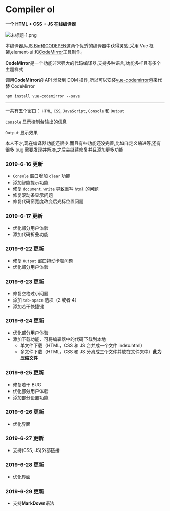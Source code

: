 # Compiler ol

**一个 HTML + CSS + JS 在线编译器**

![未标题-1.png](https://i.loli.net/2019/06/26/5d1305085801b58179.png)

本编译器从[JS Bin](https://jsbin.com/?html,output)和[CODEPEN](https://codepen.io/pen/)这两个优秀的编译器中获得灵感,采用 Vue 框架,element-ui 和[CodeMirror](https://codemirror.net/)工具制作。

**CodeMirror**是一个功能非常强大的代码编译器,支持多种语言,功能多样且有多个主题样式

调用**CodeMirror**的 API 涉及到 DOM 操作,所以可以安装[vue-codemirror](https://www.npmjs.com/package/vue-codemirror)包来代替 CodeMirror

`npm install vue-codemirror --save`

---

一共有五个窗口： `HTML`, `CSS`, `JavaScript`, `Console` 和 `Output`

`Console` 显示控制台输出的信息

`Output` 显示效果

本人不才,现在编译器功能还很少,而且有些功能还没完善,比如自定义缩进等,还有很多 bug 需要发现并解决,之后会继续修复并且添加更多功能

### 2019-6-16 更新

- `Console` 窗口增加 `clear` 功能
- 添加智能提示功能
- 修复 `document.write` 导致重写 `html` 的问题
- 修复滚动条显示问题
- 修复代码窗宽度改变后光标位置问题

### 2019-6-17 更新

- 优化部分用户体验
- 添加代码折叠功能

### 2019-6-22 更新

- 修复 `Output` 窗口拖动卡顿问题
- 优化部分用户体验

### 2019-6-23 更新

- 修复空格过小问题
- 添加 `tab-space` 选项（2 或者 4）
- 添加若干快捷键

### 2019-6-24 更新

- 优化部分用户体验
- 添加下载功能，可将编辑器中的代码下载到本地
  - 单文件下载（HTML，CSS 和 JS 合并成一个文件 index.html）
  - 多文件下载（HTML，CSS 和 JS 分离成三个文件并放在文件夹中）**此为压缩文件**

### 2019-6-25 更新

- 修复若干 BUG
- 优化部分用户体验
- 添加部分设置功能

### 2019-6-26 更新

- 优化界面

### 2019-6-27 更新

- 支持(CSS, JS)外部链接

### 2019-6-28 更新

- 优化界面

### 2019-6-29 更新

- 支持**MarkDown**语法
